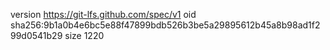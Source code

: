 version https://git-lfs.github.com/spec/v1
oid sha256:9b1a0b4e6bc5e88f47899bdb526b3be5a29895612b45a8b98ad1f299d0541b29
size 1220

